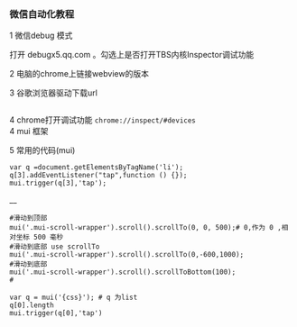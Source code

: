 ### 微信自动化教程 ###
1 微信debug 模式
  
  打开  debugx5.qq.com 。勾选上是否打开TBS内核Inspector调试功能
  
2 电脑的chrome上链接webview的版本   

3 谷歌浏览器驱动下载url 
```https://chromedriver.storage.googleapis.com/index.html
```
4 chrome打开调试功能
```chrome://inspect/#devices```  
4 mui 框架

5 常用的代码(mui)
``````
var q =document.getElementsByTagName('li');
q[3].addEventListener("tap",function () {});
mui.trigger(q[3],'tap');

``````
__


```常用的方法
#滑动到顶部
mui('.mui-scroll-wrapper').scroll().scrollTo(0, 0, 500);# 0,作为 0 ,相对坐标 500 毫秒
#滑动到底部 use scrollTo
mui('.mui-scroll-wrapper').scroll().scrollTo(0,-600,1000);
#滑动到底部
mui('.mui-scroll-wrapper').scroll().scrollToBottom(100);
#

var q = mui('{css}'); # q 为list
q[0].length
mui.trigger(q[0],'tap')
```